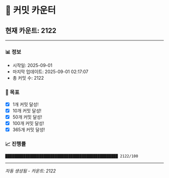 # 🔢 커밋 카운터

## 현재 카운트: 2122

---

### 📊 정보
- 시작일: 2025-09-01
- 마지막 업데이트: 2025-09-01 02:17:07
- 총 커밋 수: 2122

### 🎯 목표
- [x] 1개 커밋 달성!
- [x] 10개 커밋 달성!
- [x] 50개 커밋 달성!
- [x] 100개 커밋 달성!
- [x] 365개 커밋 달성!

### 📈 진행률
```
██████████████████████████████████████████████████ 2122/100
```

---
*자동 생성됨 - 카운트: 2122*
